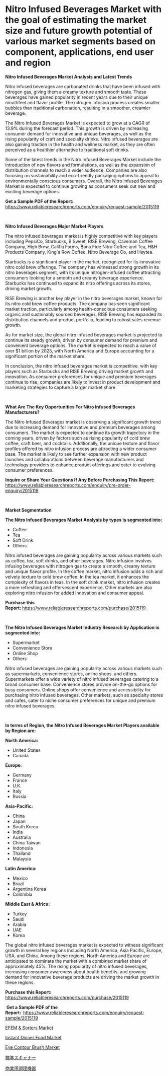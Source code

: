 <p><h1>Nitro Infused Beverages Market with the goal of estimating the market size and future growth potential of various market segments based on component, applications, end user and region</h1></p><p><strong>Nitro Infused Beverages Market Analysis and Latest Trends</strong></p>
<p><p>Nitro infused beverages are carbonated drinks that have been infused with nitrogen gas, giving them a creamy texture and smooth taste. These beverages have gained popularity in recent years due to their unique mouthfeel and flavor profile. The nitrogen infusion process creates smaller bubbles than traditional carbonation, resulting in a smoother, creamier beverage.</p><p>The Nitro Infused Beverages Market is expected to grow at a CAGR of 13.9% during the forecast period. This growth is driven by increasing consumer demand for innovative and unique beverages, as well as the rising popularity of craft and specialty drinks. Nitro infused beverages are also gaining traction in the health and wellness market, as they are often perceived as a healthier alternative to traditional soft drinks.</p><p>Some of the latest trends in the Nitro Infused Beverages Market include the introduction of new flavors and formulations, as well as the expansion of distribution channels to reach a wider audience. Companies are also focusing on sustainability and eco-friendly packaging options to appeal to environmentally conscious consumers. Overall, the Nitro Infused Beverages Market is expected to continue growing as consumers seek out new and exciting beverage options.</p></p>
<p><strong>Get a Sample PDF of the Report:&nbsp;</strong> <a href="https://www.reliableresearchreports.com/enquiry/request-sample/2015119">https://www.reliableresearchreports.com/enquiry/request-sample/2015119</a></p>
<p>&nbsp;</p>
<p><strong>Nitro Infused Beverages Major Market Players</strong></p>
<p><p>The nitro infused beverages market is highly competitive with key players including PepsiCo, Starbucks, B Sweet, RISE Brewing, Caveman Coffee Company, High Brew, Califia Farms, Bona Fide Nitro Coffee and Tea, H&H Products Company, King's Row Coffee, Nitro Beverage Co, and Heytea.</p><p>Starbucks is a significant player in the market, recognized for its innovative nitro cold brew offerings. The company has witnessed strong growth in its nitro beverages segment, with its unique nitrogen-infused coffee attracting consumers looking for a smooth and creamy beverage experience. Starbucks has continued to expand its nitro offerings across its stores, driving market growth.</p><p>RISE Brewing is another key player in the nitro beverages market, known for its nitro cold brew coffee products. The company has seen significant market traction, particularly among health-conscious consumers seeking organic and sustainably sourced beverages. RISE Brewing has expanded its distribution channels and product portfolio, leading to robust sales revenue growth.</p><p>As for market size, the global nitro infused beverages market is projected to continue its steady growth, driven by consumer demand for premium and convenient beverage options. The market is expected to reach a value of over $1 billion by 2025, with North America and Europe accounting for a significant portion of the market share.</p><p>In conclusion, the nitro infused beverages market is competitive, with key players such as Starbucks and RISE Brewing driving market growth and innovation. As consumer preferences for unique and premium beverages continue to rise, companies are likely to invest in product development and marketing strategies to capture a larger market share.</p></p>
<p>&nbsp;</p>
<p><strong>What Are The Key Opportunities For Nitro Infused Beverages Manufacturers?</strong></p>
<p><p>The Nitro Infused Beverages market is observing a significant growth trend due to increasing demand for innovative and premium beverages among consumers. The market is expected to continue its growth trajectory in the coming years, driven by factors such as rising popularity of cold brew coffee, craft beer, and cocktails. Additionally, the unique texture and flavor profiles offered by nitro infusion process are attracting a wider consumer base. The market is likely to see further expansion with new product launches and collaborations between beverage manufacturers and technology providers to enhance product offerings and cater to evolving consumer preferences.</p></p>
<p><strong>Inquire or Share Your Questions If Any Before Purchasing This Report:</strong> <a href="https://www.reliableresearchreports.com/enquiry/pre-order-enquiry/2015119">https://www.reliableresearchreports.com/enquiry/pre-order-enquiry/2015119</a></p>
<p>&nbsp;</p>
<p><strong>Market Segmentation</strong></p>
<p><strong>The Nitro Infused Beverages Market Analysis by types is segmented into:</strong></p>
<p><ul><li>Coffee</li><li>Tea</li><li>Soft Drink</li><li>Others</li></ul></p>
<p><p>Nitro infused beverages are gaining popularity across various markets such as coffee, tea, soft drinks, and other beverages. Nitro infusion involves infusing beverages with nitrogen gas to create a smooth, creamy texture and unique flavor profile. In the coffee market, nitro infusion adds a rich and velvety texture to cold brew coffee. In the tea market, it enhances the complexity of flavors in teas. In the soft drink market, nitro infusion creates a more refreshing and effervescent experience. Other markets are also exploring nitro infusion for added innovation and consumer appeal.</p></p>
<p><strong>Purchase this Report:&nbsp;</strong><a href="https://www.reliableresearchreports.com/purchase/2015119">https://www.reliableresearchreports.com/purchase/2015119</a></p>
<p>&nbsp;</p>
<p><strong>The Nitro Infused Beverages Market Industry Research by Application is segmented into:</strong></p>
<p><ul><li>Supermarket</li><li>Convenience Store</li><li>Online Shop</li><li>Others</li></ul></p>
<p><p>Nitro infused beverages are gaining popularity across various markets such as supermarkets, convenience stores, online shops, and others. Supermarkets offer a wide variety of nitro infused beverages catering to a broad consumer base. Convenience stores provide on-the-go options for busy consumers. Online shops offer convenience and accessibility for purchasing nitro infused beverages. Other markets, such as specialty stores and cafes, cater to niche consumer preferences for unique and premium nitro infused beverages.</p></p>
<p>&nbsp;</p>
<p><strong>In terms of Region, the Nitro Infused Beverages Market Players available by Region are:</strong></p>
<p>
    <p> <strong> North America: </strong>
        <ul>
            <li>United States</li>
            <li>Canada</li>
        </ul>
        </p> 
    <p> <strong> Europe: </strong>
        <ul>
            <li>Germany</li>
            <li>France</li>
            <li>U.K.</li>
            <li>Italy</li>
            <li>Russia</li>
        </ul>
        </p> 
    <p> <strong> Asia-Pacific: </strong>
        <ul>
            <li>China</li>
            <li>Japan</li>
            <li>South Korea</li>
            <li>India</li>
            <li>Australia</li>
            <li>China Taiwan</li>
            <li>Indonesia</li>
            <li>Thailand</li>
            <li>Malaysia</li>
        </ul>
        </p> 
    <p> <strong> Latin America: </strong>
        <ul>
            <li>Mexico</li>
            <li>Brazil</li>
            <li>Argentina Korea</li>
            <li>Colombia</li>
        </ul>
        </p> 
    <p> <strong> Middle East & Africa: </strong>
        <ul>
            <li>Turkey</li>
            <li>Saudi</li>
            <li>Arabia</li>
            <li>UAE</li>
            <li>Korea</li>
        </ul>
    </p>
    </p>
<p><p>The global nitro infused beverages market is expected to witness significant growth in several key regions including North America, Asia Pacific, Europe, USA, and China. Among these regions, North America and Europe are anticipated to dominate the market with a combined market share of approximately 45%. The rising popularity of nitro infused beverages, increasing consumer awareness about health benefits, and growing demand for innovative beverage products are driving the market growth in these regions.</p></p>
<p><strong>Purchase this Report: </strong><a href="https://www.reliableresearchreports.com/purchase/2015119">https://www.reliableresearchreports.com/purchase/2015119</a></p>
<p>&nbsp;<strong>Get a Sample PDF of the Report:&nbsp;&nbsp;</strong><a href="https://www.reliableresearchreports.com/enquiry/request-sample/2015119">https://www.reliableresearchreports.com/enquiry/request-sample/2015119</a></p>
<p><strong></strong></p>
<p><p><a href="https://issuu.com/reportprime-2/docs/efem-sorters-market-size-2030.pptx">EFEM & Sorters Market</a></p><p><a href="https://github.com/lubmix/Market-Research-Report-List-1/blob/main/instant-dinner-food-market.md">Instant Dinner Food Market</a></p><p><a href="https://view.publitas.com/reportprime-1/eye-contour-brush-market-analysis-examines-its-scope-on-growth-opportunities-and-forecasted-trends-spanning-from-2024-to-2031/">Eye Contour Brush Market</a></p><p><a href="https://github.com/wkuactfdzwizk06/Market-Research-Report-List-1/blob/main/2606259185775.md">標準スキャナー</a></p><p><a href="https://medium.com/@fatimaklein1922/%E5%95%86%E6%A5%AD%E8%AA%BF%E7%90%86%E8%A8%AD%E5%82%99%E5%B8%82%E5%A0%B4-2031%E5%B9%B4%E3%81%BE%E3%81%A7%E3%81%AE%E3%83%88%E3%83%AC%E3%83%B3%E3%83%89-%E4%BA%88%E6%B8%AC-%E7%AB%B6%E4%BA%89%E5%88%86%E6%9E%90-ff8aa4b0b5fa">商業用調理機器</a></p></p>